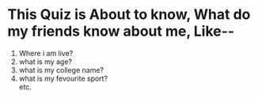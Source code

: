 # This Quiz is About to know, What do my friends know about me, Like--
1. Where i am live?
1. what is my age?
1. what is my college name?
2. what is my fevourite sport?<br>
etc. 